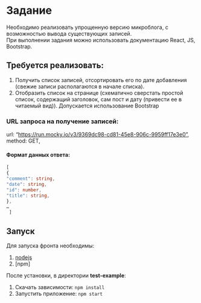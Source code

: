 # Задание

Необходимо реализовать упрощенную версию микроблога, с возможностью вывода существующих записей. <br>
При выполнении задания можно использовать документацию React, JS, Bootstrap. 


## Требуется реализовать:
1. Получить список записей, отсортировать его по дате добавления (свежие записи располагаются в начале списка). 
2. Отобразить список на странице (схематично сверстать простой список, содержащий заголовок, сам пост и дату (привести ее в читаемый вид)). Допускается использование Bootstrap

### URL запроса на получение записей:
url: “https://run.mocky.io/v3/9369dc98-cd81-45e8-906c-9959ff17e3e0”, <br/>
method: GET, </br>
#### Формат данных ответа:
```ts
[ 
{
"comment": string,
"date": string,
"id": number,
"title": string,
},
…
 ]
```

## Запуск

Для запуска фронта необходимы:

1.  [nodejs](https://nodejs.org/en/download/)
2.  [npm]

После установки, в директории **test-example**:

1.  Скачать зависимости: `npm install`
2.  Запустить приложение: `npm start`

